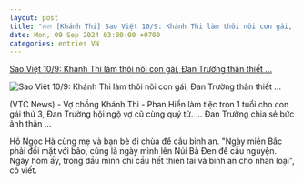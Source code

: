 ```yaml
---
layout: post
title: "🔥🔥 [Khánh Thi] Sao Việt 10/9: Khánh Thi làm thôi nôi con gái, Đan Trường thân thiết ..."
date: Mon, 09 Sep 2024 03:00:00 +0700
categories: entries VN
---
```

[Sao Việt 10/9: Khánh Thi làm thôi nôi con gái, Đan Trường thân thiết ...](https://vtcnews.vn/sao-viet-10-9-khanh-thi-lam-thoi-noi-con-gai-dan-truong-than-thiet-ben-vo-cu-ar894927.html)

![Sao Việt 10/9: Khánh Thi làm thôi nôi con gái, Đan Trường thân thiết ...](http://cdn-i.vtcnews.vn/resize/wfPCfFXtfn3jvq3832VpdQ2/upload/2024/09/09/ava-recovered-22594711.jpg)

(VTC News) - Vợ chồng Khánh Thi - Phan Hiển làm tiệc tròn 1 tuổi cho con gái thứ 3, Đan Trường hội ngộ vợ cũ cùng quý tử. ... Đan Trường chia sẻ bức ảnh thân ...

Hồ Ngọc Hà cùng mẹ và bạn bè đi chùa để cầu bình an. "Ngày miền Bắc phải đối mặt với bão, cũng là ngày mình lên Núi Bà Đen để cầu nguyện. Ngày hôm ấy, trong đầu mình chỉ cầu hết thiên tai và bình an cho nhân loại", cô viết.


